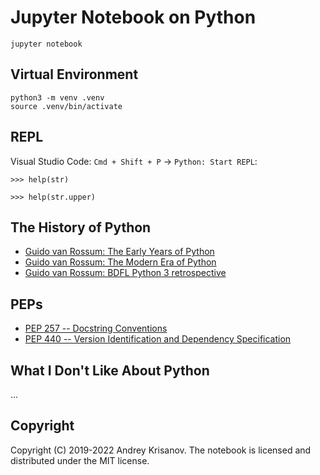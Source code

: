 # Jupyter Notebook on Python

```shell
jupyter notebook
```

## Virtual Environment

```shell
python3 -m venv .venv
source .venv/bin/activate
```

## REPL

Visual Studio Code: `Cmd + Shift + P` -> `Python: Start REPL`:

```shell
>>> help(str)

>>> help(str.upper)
```

## The History of Python

* [Guido van Rossum: The Early Years of Python](https://youtu.be/xLVxoz-mQFs)
* [Guido van Rossum: The Modern Era of Python](https://youtu.be/rTTFh7HOlC0)
* [Guido van Rossum: BDFL Python 3 retrospective](https://youtu.be/Oiw23yfqQy8)

## PEPs

* [PEP 257 -- Docstring Conventions](https://www.python.org/dev/peps/pep-0257/)
* [PEP 440 -- Version Identification and Dependency Specification](https://www.python.org/dev/peps/pep-0440/)

## What I Don't Like About Python

...

## Copyright

Copyright (C) 2019-2022 Andrey Krisanov. The notebook is licensed and distributed under the MIT license.
